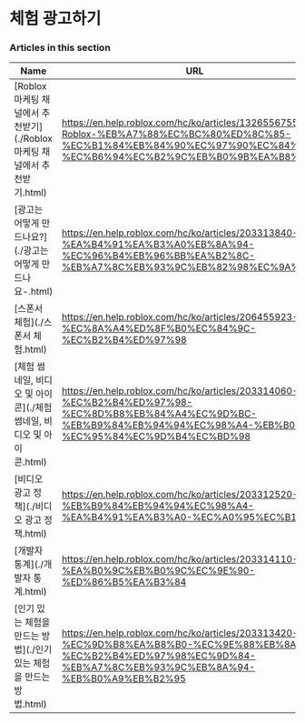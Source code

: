 # 체험 광고하기  
### Articles in this section
Name|URL
-|-
[Roblox 마케팅 채널에서 추천받기](./Roblox 마케팅 채널에서 추천받기.html) |https://en.help.roblox.com/hc/ko/articles/13265567553812-Roblox-%EB%A7%88%EC%BC%80%ED%8C%85-%EC%B1%84%EB%84%90%EC%97%90%EC%84%9C-%EC%B6%94%EC%B2%9C%EB%B0%9B%EA%B8%B0
[광고는 어떻게 만드나요?](./광고는 어떻게 만드나요-.html) |https://en.help.roblox.com/hc/ko/articles/203313840-%EA%B4%91%EA%B3%A0%EB%8A%94-%EC%96%B4%EB%96%BB%EA%B2%8C-%EB%A7%8C%EB%93%9C%EB%82%98%EC%9A%94-
[스폰서 체험](./스폰서 체험.html) |https://en.help.roblox.com/hc/ko/articles/206455923-%EC%8A%A4%ED%8F%B0%EC%84%9C-%EC%B2%B4%ED%97%98
[체험 썸네일, 비디오 및 아이콘](./체험 썸네일, 비디오 및 아이콘.html) |https://en.help.roblox.com/hc/ko/articles/203314060-%EC%B2%B4%ED%97%98-%EC%8D%B8%EB%84%A4%EC%9D%BC-%EB%B9%84%EB%94%94%EC%98%A4-%EB%B0%8F-%EC%95%84%EC%9D%B4%EC%BD%98
[비디오 광고 정책](./비디오 광고 정책.html) |https://en.help.roblox.com/hc/ko/articles/203312520-%EB%B9%84%EB%94%94%EC%98%A4-%EA%B4%91%EA%B3%A0-%EC%A0%95%EC%B1%85
[개발자 통계](./개발자 통계.html) |https://en.help.roblox.com/hc/ko/articles/203314110-%EA%B0%9C%EB%B0%9C%EC%9E%90-%ED%86%B5%EA%B3%84
[인기 있는 체험을 만드는 방법](./인기 있는 체험을 만드는 방법.html) |https://en.help.roblox.com/hc/ko/articles/203313420-%EC%9D%B8%EA%B8%B0-%EC%9E%88%EB%8A%94-%EC%B2%B4%ED%97%98%EC%9D%84-%EB%A7%8C%EB%93%9C%EB%8A%94-%EB%B0%A9%EB%B2%95